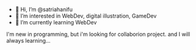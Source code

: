 - 👋 Hi, I’m @satriahanifu
- 👀 I’m interested in WebDev, digital illustration, GameDev
- 🌱 I’m currently learning WebDev

I'm new in programming, but i'm looking for collaborion project.
and I will always learning...
<!---
satriahanifu/satriahanifu is a ✨ special ✨ repository because its `README.md` (this file) appears on your GitHub profile.
You can click the Preview link to take a look at your changes.
--->
